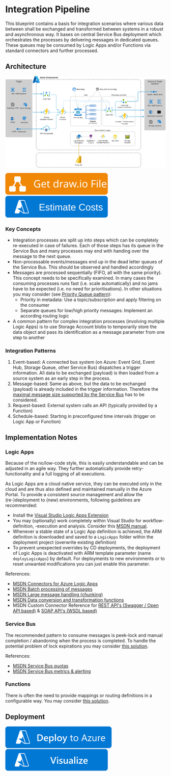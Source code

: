 # Integration Pipeline
This blueprint contains a basis for integration scenarios where various data between shall be exchanged and transformed between systems in a robust and asynchronous way. It bases on central Service Bus deployment which orchestrates the processes by delivering messages in dedicated queues. These queues may be consumed by Logic Apps and/or Functions via standard connectors and further processed.

## Architecture
![Architecture](./Architecture.png)

[![Get draw.io File](https://github.com/garaio/AzureRecipes/raw/master/Resources/getdrawiobutton.svg?sanitize=true)](./Architecture.drawio)
[![Estimate](https://github.com/garaio/AzureRecipes/raw/master/Resources/estimatebutton.svg?sanitize=true)](https://azure.com/e/43a9da25d38a452088f04c8529fef1a8)

### Key Concepts
* Integration processes are split up into steps which can be completely re-executed in case of failures. Each of those steps has its queue in the Service Bus and many processes may end with handing over the message to the next queue.
* Non-processable events/messages end up in the dead letter queues of the Service Bus. This should be observed and handled accordingly
* Messages are processed sequentially (FIFO, all with the same priority). This concept needs to be specifically examined. In many cases the consuming processes runs fast (i.e. scale automatically) and no jams have to be expected (i.e. no need for prioritisations). In other situations you may consider (see [Priority Queue pattern](https://docs.microsoft.com/en-us/azure/architecture/patterns/priority-queue)):
  * Priority in metadata: Use a topic/subscription and apply filtering on the consumer
  * Separate queues for low/high priority messages: Implement an according routing logic
* A common pattern for complex integration processes (involving multiple Logic Apps) is to use Storage Account blobs to temporarily store the data object and pass its identification as a message parameter from one step to another

### Integration Patterns
1. Event-based: A connected bus system (on Azure: Event Grid, Event Hub, Storage Queue, other Service Bus) dispatches a trigger information. All data to be exchanged (payload) is then loaded from a source system as an early step in the process.
1. Message-based: Same as above, but the data to be exchanged (payload) is already included in the trigger information. Therefore the [maximal message size supported by the Service Bus](https://docs.microsoft.com/en-us/azure/service-bus-messaging/service-bus-quotas) has to be considered.
1. Request-based: External system calls an API (typically provided by a Function)
1. Schedule-based: Starting in preconfigured time intervals (trigger on Logic App or Function)

## Implementation Notes
### Logic Apps
Because of the no/low-code style, this is easily understandable and can be adjusted in an agile way. They further automatically provide retry-functionality and a full logging of all executions.

As Logic Apps are a cloud native service, they can be executed only in the cloud and are thus also defined and maintained manually in the Azure Portal. To provide a consistent source management and allow the (re-)deployment to (new) environments, following guidelines are recommended:
* Install the [Visual Studio Logic Apps Extension](https://marketplace.visualstudio.com/items?itemName=VinaySinghMSFT.AzureLogicAppsToolsForVS2019)
* You may (optionally) work completely within Visual Studio for workflow-definition, -execution and analysis. Consider this [MSDN manual](https://docs.microsoft.com/en-us/azure/logic-apps/manage-logic-apps-with-visual-studio).
* Whenever a stable state of a Logic App definition is achieved, the ARM definition is downloaded and saved to a `LogicApps` folder within the deployment project (overwrite existing definition)
* To prevent unexpected overrides by CD deployments, the deployment of Logic Apps is deactivated with ARM template parameter (name `deployLogicApps`) by default. For deployments to new environments or to reset unwanted modifications you can just enable this parameter.

References:
* [MSDN Connectors for Azure Logic Apps](https://docs.microsoft.com/en-us/azure/connectors/apis-list)
* [MSDN Batch processing of messages](https://docs.microsoft.com/en-us/azure/logic-apps/logic-apps-batch-process-send-receive-messages)
* [MSDN Large message handling (chunking)](https://docs.microsoft.com/en-us/azure/logic-apps/logic-apps-handle-large-messages)
* [MSDN Data conversion and transformation functions](https://docs.microsoft.com/en-us/azure/logic-apps/logic-apps-perform-data-operations)
* MSDN Custom Connector Reference for [REST API's (Swagger / Open API based)](https://docs.microsoft.com/en-us/connectors/custom-connectors/define-openapi-definition) & [SOAP API's (WSDL based)](https://docs.microsoft.com/en-us/connectors/custom-connectors/create-register-logic-apps-soap-connector)

### Service Bus
The recommended pattern to consume messages is peek-lock and manual completion / abandoning when the process is completed. To handle the potential problem of lock expirations you may consider [this solution](../../Snippets/csharp/service-bus-lock-handler).

References:
* [MSDN Service Bus quotas](https://docs.microsoft.com/en-us/azure/service-bus-messaging/service-bus-quotas)
* [MSDN Service Bus metrics & alerting](https://docs.microsoft.com/en-us/azure/service-bus-messaging/service-bus-metrics-azure-monitor)

### Functions
There is often the need to provide mappings or routing definitions in a configurable way. You may consider [this solution](../../Snippets/csharp/mapping-configuration).

## Deployment
[![Deploy to Azure](https://github.com/garaio/AzureRecipes/raw/master/Resources/deploybutton.svg?sanitize=true)](https://portal.azure.com/#create/Microsoft.Template/uri/https%3A%2F%2Fraw.githubusercontent.com%2Fgaraio%2FAzureRecipes%2Fmaster%2FBlueprints%2Fintegration-pipeline%2Fazuredeploy.json)
[![Visualize](https://github.com/garaio/AzureRecipes/raw/master/Resources/visualizebutton.svg?sanitize=true)](http://armviz.io/#/?load=https%3A%2F%2Fraw.githubusercontent.com%2Fgaraio%2FAzureRecipes%2Fmaster%2FBlueprints%2Fintegration-pipeline%2Fazuredeploy.json)